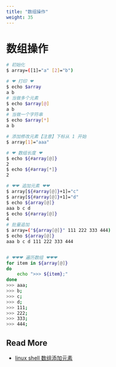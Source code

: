 ```yaml
---
title: "数组操作"
weight: 35
---
```




# 数组操作



```bash
# 初始化
$ array=([1]="a" [2]="b")

# ❤ 打印 ❤
$ echo $array
a b
# 当做多个元素
$ echo $array[@]
a b
# 当做一个字符串
$ echo $array[*]
a b

# 添加修改元素【注意】下标从 1 开始
$ array[1]="aaa"

# ❤ 数组长度 ❤
$ echo ${#array[@]}
2
$ echo ${#array[*]}
2

# ❤❤ 追加元素 ❤❤ 
$ array[${#array[@]}+1]="c"
$ array[${#array[@]}+1]="d"
$ echo ${array[@]}
aaa b c d
$ echo ${#array[@]}
4
# 批量追加
$ array=("${array[@]}" 111 222 333 444)
$ echo ${array[@]}
aaa b c d 111 222 333 444


# ❤❤❤ 遍历数组 ❤❤❤
for item in ${array[@]}
do
    echo ">>> ${item};"
done
>>> aaa;
>>> b;
>>> c;
>>> d;
>>> 111;
>>> 222;
>>> 333;
>>> 444;
```



## Read More

- [linux shell 数组添加元素](https://blog.csdn.net/whatday/article/details/105071216)
